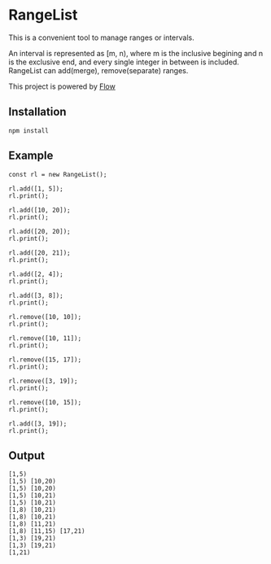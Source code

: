 # RangeList
This is a convenient tool to manage ranges or intervals.


An interval is represented as [m, n), where m is the inclusive begining and n is the exclusive end, and every single integer in between is included. RangeList can add(merge), remove(separate) ranges.


This project is powered by [Flow](https://github.com/facebook/flow)

## Installation

    npm install

## Example
    const rl = new RangeList();

    rl.add([1, 5]);
    rl.print();

    rl.add([10, 20]);
    rl.print();

    rl.add([20, 20]);
    rl.print();

    rl.add([20, 21]);
    rl.print();

    rl.add([2, 4]);
    rl.print();

    rl.add([3, 8]);
    rl.print();

    rl.remove([10, 10]);
    rl.print();

    rl.remove([10, 11]);
    rl.print();

    rl.remove([15, 17]);
    rl.print();

    rl.remove([3, 19]);
    rl.print();

    rl.remove([10, 15]);
    rl.print();

    rl.add([3, 19]);
    rl.print();

## Output
    [1,5) 
    [1,5) [10,20) 
    [1,5) [10,20) 
    [1,5) [10,21) 
    [1,5) [10,21) 
    [1,8) [10,21) 
    [1,8) [10,21) 
    [1,8) [11,21) 
    [1,8) [11,15) [17,21) 
    [1,3) [19,21) 
    [1,3) [19,21) 
    [1,21) 